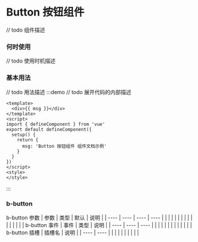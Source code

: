 # Button 按钮组件
// todo 组件描述
### 何时使用
// todo 使用时机描述
### 基本用法
// todo 用法描述
:::demo // todo 展开代码的内部描述
```vue
<template>
  <div>{{ msg }}</div>
</template>
<script>
import { defineComponent } from 'vue'
export default defineComponent({
  setup() {
    return {
      msg: 'Button 按钮组件 组件文档示例'
    }
  }
})
</script>
<style>
</style>
```
:::
### b-button
b-button 参数
| 参数 | 类型 | 默认 | 说明 |
| ---- | ---- | ---- | ---- |
|      |      |      |      |
|      |      |      |      |
|      |      |      |      |
b-button 事件
| 事件 | 类型 | 说明 |
| ---- | ---- | ---- |
|      |      |      |
|      |      |      |
|      |      |      |
b-button 插槽
| 插槽名 | 说明 |
| ---- | ---- |
|      |      |
|      |      |
|      |      |

